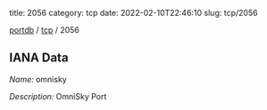 title: 2056
category: tcp
date: 2022-02-10T22:46:10
slug: tcp/2056

[portdb](/) / [tcp](/category/tcp.html) / 2056


## IANA Data

_Name:_ omnisky

_Description:_ OmniSky Port

